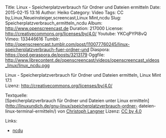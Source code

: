 Title: Linux - Speicherplatzverbrauch für Ordner und Dateien ermitteln
Date: 2015-02-15 13:16
Author: Heiko
Category: Video
Tags: CC by,Linux,Neueinsteiger,screencast,Linux Mint,ncdu
Slug: Speicherplatzverbrauch_ermitteln_ncdu
Album: http://www.openscreencast.de
Duration: 217000
License: http://creativecommons.org/licenses/by/4.0/
Youtube: YKCqPYPI8vQ
Vimeo: 133446616
Tumblr: http://openscreencast.tumblr.com/post/110077760245/linux-speicherplatzverbrauch-fuer-ordner-und
Diaspora: https://pod.geraspora.de/posts/3213179
Oggfile: http://www.librecontent.de/openscreencast/videos/openscreencast_videos_linux/linux_ncdu.ogg

Linux - Speicherplatzverbrauch für Ordner und Dateien ermitteln, Linux Mint
17.1  
Lizenz: <http://creativecommons.org/licenses/by/4.0/>  
  
Textquelle:  
[Speicherplatzverbrauch für Ordner und Dateien unter Linux
ermitteln](http://linuxundich.de/gnu-linux/speicherplatzverbrauch-ordner-
dateien-linux-terminal-ermitteln/) von [Christoph
Langner](http://linuxundich.de/) Lizenz: [CC by
4.0](http://creativecommons.org/licenses/by/4.0/)

Links:

  * [ncdu](http://dev.yorhel.nl/ncdu "Link zu ncdu" )


